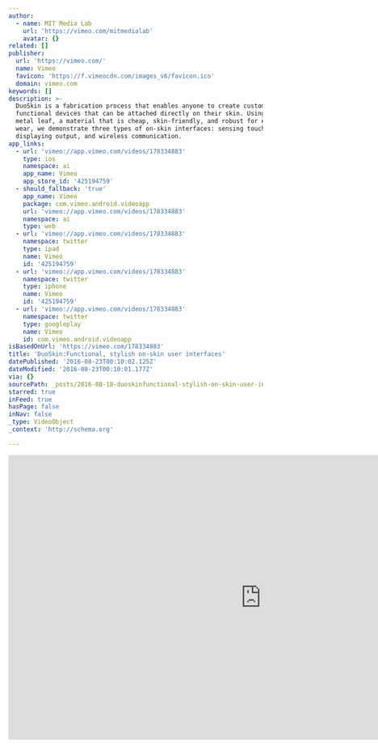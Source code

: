 ```yaml
---
author:
  - name: MIT Media Lab
    url: 'https://vimeo.com/mitmedialab'
    avatar: {}
related: []
publisher:
  url: 'https://vimeo.com/'
  name: Vimeo
  favicon: 'https://f.vimeocdn.com/images_v6/favicon.ico'
  domain: vimeo.com
keywords: []
description: >-
  DuoSkin is a fabrication process that enables anyone to create customized
  functional devices that can be attached directly on their skin. Using gold
  metal leaf, a material that is cheap, skin-friendly, and robust for everyday
  wear, we demonstrate three types of on-skin interfaces: sensing touch input,
  displaying output, and wireless communication.
app_links:
  - url: 'vimeo://app.vimeo.com/videos/178334883'
    type: ios
    namespace: ai
    app_name: Vimeo
    app_store_id: '425194759'
  - should_fallback: 'true'
    app_name: Vimeo
    package: com.vimeo.android.videoapp
    url: 'vimeo://app.vimeo.com/videos/178334883'
    namespace: ai
    type: web
  - url: 'vimeo://app.vimeo.com/videos/178334883'
    namespace: twitter
    type: ipad
    name: Vimeo
    id: '425194759'
  - url: 'vimeo://app.vimeo.com/videos/178334883'
    namespace: twitter
    type: iphone
    name: Vimeo
    id: '425194759'
  - url: 'vimeo://app.vimeo.com/videos/178334883'
    namespace: twitter
    type: googleplay
    name: Vimeo
    id: com.vimeo.android.videoapp
isBasedOnUrl: 'https://vimeo.com/178334883'
title: 'DuoSkin:Functional, stylish on-skin user interfaces'
datePublished: '2016-08-23T00:10:02.125Z'
dateModified: '2016-08-23T00:10:01.177Z'
via: {}
sourcePath: _posts/2016-08-18-duoskinfunctional-stylish-on-skin-user-interfaces.md
starred: true
inFeed: true
hasPage: false
inNav: false
_type: VideoObject
_context: 'http://schema.org'

---
```

<iframe src="https://cdn.embedly.com/widgets/media.html?src=https%3A%2F%2Fplayer.vimeo.com%2Fvideo%2F178334883&amp;url=https%3A%2F%2Fvimeo.com%2F178334883&amp;image=https%3A%2F%2Fi.vimeocdn.com%2Fvideo%2F585933967_1280.jpg&amp;key=b7d04c9b404c499eba89ee7072e1c4f7&amp;type=text%2Fhtml&amp;schema=vimeo" width="1000" height="563" scrolling="no" frameborder="0" allowfullscreen="" style=""></iframe>